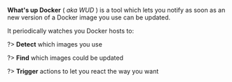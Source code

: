 **What's up Docker** ( _aka WUD_ ) is a tool which lets you notify as soon as an new version of a Docker image you use can be updated.  

It periodically watches you Docker hosts to:

?> **Detect** which images you use

?> **Find** which images could be updated

?> **Trigger** actions to let you react the way you want
 